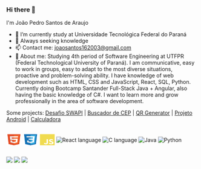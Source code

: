 ### Hi there 👋
I'm João Pedro Santos de Araujo

- 🔭 I’m currently study at Universidade Tecnológica Federal do Paraná 
- 🌱 Always seeking knowledge 
- 📫 Contact me: joaosantos162003@gmail.com
- 👦 About me: Studying 4th period of Software Engineering at UTFPR (Federal Technological University of Paraná).
I am communicative, easy to work in groups, easy to adapt to the most diverse situations, proactive and problem-solving ability. I have knowledge of web development such as HTML, CSS and JavaScript, React, SQL, Python. Currently doing Bootcamp Santander Full-Stack Java + Angular, also having the basic knowledge of C#. I want to learn more and grow professionally in the area of software development.

Some projects: 
<a href="https://starwars-jet.vercel.app/" target="_blank">Desafio SWAPI</a> |
<a href="https://busca-cep-three-gilt.vercel.app/" target="_blank">Buscador de CEP</a> |
<a href="https://santosajoao.github.io/qr-generator/" target="_blank">QR Generator</a> |
<a href="https://santosajoao.github.io/projeto-android/index" target="_blank">Projeto Android</a> |
<a href="https://santosajoao.github.io/calculadora/index" target="_blank">Calculadora</a>

<div style="display: inline_block"><br>
  <img align="center" alt="HTML" height="30" width="40" src="https://raw.githubusercontent.com/devicons/devicon/master/icons/html5/html5-original.svg">
  
  <img align="center" alt="CSS" height="30" width="40" src="https://raw.githubusercontent.com/devicons/devicon/master/icons/css3/css3-original.svg">
  
  <img align="center" alt="Js" height="30" width="40" src="https://raw.githubusercontent.com/devicons/devicon/master/icons/javascript/javascript-plain.svg">

  <img align="center" alt="React language" height="30" width="40"  src="https://cdn.jsdelivr.net/gh/devicons/devicon/icons/react/react-original.svg" />

  <img align="center" alt="C language" height="30" width="40" src="https://cdn.jsdelivr.net/gh/devicons/devicon/icons/c/c-original.svg" >

  <img align="center" alt="Java" height="30" width="40" src="https://cdn.jsdelivr.net/gh/devicons/devicon/icons/java/java-original.svg" > 

  <img align="center" alt="Python" height="30" width="40" src="https://cdn.jsdelivr.net/gh/devicons/devicon/icons/python/python-original.svg" />
          

 <img align="right"  height="150" style="border-radius:50px;" >
</div>
  
  ##
 
<div> 
  

  <a href = "mailto:joaosantos162003@gmail.com" target="_blank"><img src="https://img.shields.io/badge/-Gmail-%23333?style=for-the-badge&logo=gmail&logoColor=white"></a>
  <a href="https://www.linkedin.com/in/joaopedrosaraujo/" target="_blank" rel="external"><img src="https://img.shields.io/badge/-LinkedIn-%230077B5?style=for-the-badge&logo=linkedin&logoColor=white" target="_blank"></a>
  <a href="https://instagram.com/santosajoao" target="_blank" rel="external"><img src="https://img.shields.io/badge/-Instagram-%23E4405F?style=for-the-badge&logo=instagram&logoColor=white" target="_blank" rel="external"></a>
  
</div>
